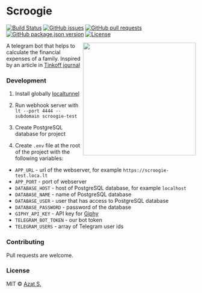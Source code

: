 # Scroogie

[![Build Status](https://travis-ci.org/azat-io/scroogie.svg?branch=main)](https://travis-ci.org/azat-io/scroogie)
[![GitHub issues](https://img.shields.io/github/issues/azat-io/scroogie?color=brightgreen)](https://github.com/azat-io/scroogie/issues)
[![GitHub pull requests](https://img.shields.io/github/issues-pr/azat-io/scroogie?color=brightgreen)](https://github.com/azat-io/scroogie/pulls)
[![GitHub package.json version](https://img.shields.io/github/package-json/v/azat-io/scroogie?color=brightgreen)](https://github.com/azat-io/scroogie/blob/master/package.json)
[![License](https://img.shields.io/github/license/azat-io/scroogie?color=brightgreen)](https://github.com/azat-io/scroogie/blob/master/license)

<img src="https://user-images.githubusercontent.com/5698350/99881668-17897680-2c2c-11eb-8e9e-c0215bbbb973.jpg" align="right" width="300px" height="300px">

A telegram bot that helps to calculate the financial expenses of a family. Inspired by an article in [Tinkoff journal](https://journal.tinkoff.ru/spreadsheet/)

### Development

1. Install globally [localtunnel](https://github.com/localtunnel/localtunnel)

2. Run webhook server with `lt --port 4444 --subdomain scroogie-test`

3. Create PostgreSQL database for project

4. Create `.env` file at the root of the project with the following variables:

- `APP_URL` - url of the webserver, for example `https://scroogie-test.loca.lt`
- `APP_PORT` - port of webserver
- `DATABASE_HOST` - host of PostgreSQL database, for example `localhost`
- `DATABASE_NAME` - name of PostgreSQL database
- `DATABASE_USER` - user that has access to PostgreSQL database
- `DATABASE_PASSWORD` - password of the database
- `GIPHY_API_KEY` - API key for [Giphy](https://developers.giphy.com/docs/api/)
- `TELEGRAM_BOT_TOKEN` - our bot token
- `TELEGRAM_USERS` - array of Telegram user ids

### Contributing

Pull requests are welcome.

### License

MIT © [Azat S.](https://azat.io)
